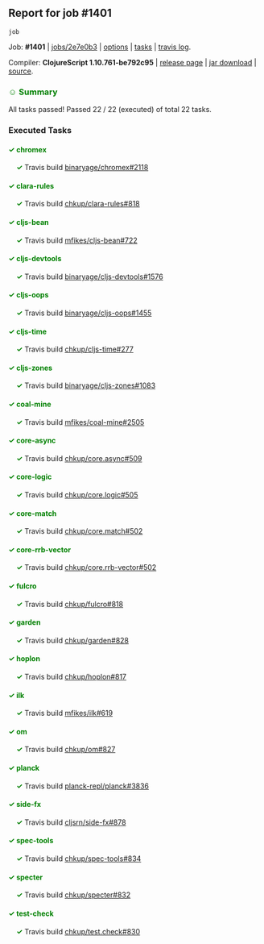 ## Report for job #1401
```
job
```


Job: **#1401** | [jobs/2e7e0b3](https://github.com/cljs-oss/canary/commit/2e7e0b3cbb00b87797a4ea7f7588b4eec33edf08) | [options](options.edn) | [tasks](tasks.edn) | [travis log](https://travis-ci.org/cljs-oss/canary/builds/685281067).

Compiler: **ClojureScript 1.10.761-be792c95** | [release page](https://github.com/cljs-oss/canary/releases/tag/r1.10.761-be792c95) | [jar download](https://github.com/cljs-oss/canary/releases/download/r1.10.761-be792c95/clojurescript-1.10.761-be792c95.jar) | [source](https://github.com/clojure/clojurescript/commit/be792c950ad56b23454e9136260ce7a49073323c).

### <b style='color:green'>☺ Summary</b>

All tasks passed! Passed 22 / 22 (executed) of total 22 tasks.

### Executed Tasks

#### <b style='color:green'>&#x2713; chromex</b>
&nbsp;&nbsp;&nbsp;&nbsp;<b style='color:green'>&#x2713;</b> Travis build [binaryage/chromex#2118](https://travis-ci.org/binaryage/chromex/builds/685281706)<br>

#### <b style='color:green'>&#x2713; clara-rules</b>
&nbsp;&nbsp;&nbsp;&nbsp;<b style='color:green'>&#x2713;</b> Travis build [chkup/clara-rules#818](https://travis-ci.org/chkup/clara-rules/builds/685281708)<br>

#### <b style='color:green'>&#x2713; cljs-bean</b>
&nbsp;&nbsp;&nbsp;&nbsp;<b style='color:green'>&#x2713;</b> Travis build [mfikes/cljs-bean#722](https://travis-ci.org/mfikes/cljs-bean/builds/685281710)<br>

#### <b style='color:green'>&#x2713; cljs-devtools</b>
&nbsp;&nbsp;&nbsp;&nbsp;<b style='color:green'>&#x2713;</b> Travis build [binaryage/cljs-devtools#1576](https://travis-ci.org/binaryage/cljs-devtools/builds/685281743)<br>

#### <b style='color:green'>&#x2713; cljs-oops</b>
&nbsp;&nbsp;&nbsp;&nbsp;<b style='color:green'>&#x2713;</b> Travis build [binaryage/cljs-oops#1455](https://travis-ci.org/binaryage/cljs-oops/builds/685281757)<br>

#### <b style='color:green'>&#x2713; cljs-time</b>
&nbsp;&nbsp;&nbsp;&nbsp;<b style='color:green'>&#x2713;</b> Travis build [chkup/cljs-time#277](https://travis-ci.org/chkup/cljs-time/builds/685281762)<br>

#### <b style='color:green'>&#x2713; cljs-zones</b>
&nbsp;&nbsp;&nbsp;&nbsp;<b style='color:green'>&#x2713;</b> Travis build [binaryage/cljs-zones#1083](https://travis-ci.org/binaryage/cljs-zones/builds/685281765)<br>

#### <b style='color:green'>&#x2713; coal-mine</b>
&nbsp;&nbsp;&nbsp;&nbsp;<b style='color:green'>&#x2713;</b> Travis build [mfikes/coal-mine#2505](https://travis-ci.org/mfikes/coal-mine/builds/685281772)<br>

#### <b style='color:green'>&#x2713; core-async</b>
&nbsp;&nbsp;&nbsp;&nbsp;<b style='color:green'>&#x2713;</b> Travis build [chkup/core.async#509](https://travis-ci.org/chkup/core.async/builds/685281786)<br>

#### <b style='color:green'>&#x2713; core-logic</b>
&nbsp;&nbsp;&nbsp;&nbsp;<b style='color:green'>&#x2713;</b> Travis build [chkup/core.logic#505](https://travis-ci.org/chkup/core.logic/builds/685281793)<br>

#### <b style='color:green'>&#x2713; core-match</b>
&nbsp;&nbsp;&nbsp;&nbsp;<b style='color:green'>&#x2713;</b> Travis build [chkup/core.match#502](https://travis-ci.org/chkup/core.match/builds/685281795)<br>

#### <b style='color:green'>&#x2713; core-rrb-vector</b>
&nbsp;&nbsp;&nbsp;&nbsp;<b style='color:green'>&#x2713;</b> Travis build [chkup/core.rrb-vector#502](https://travis-ci.org/chkup/core.rrb-vector/builds/685281803)<br>

#### <b style='color:green'>&#x2713; fulcro</b>
&nbsp;&nbsp;&nbsp;&nbsp;<b style='color:green'>&#x2713;</b> Travis build [chkup/fulcro#818](https://travis-ci.org/chkup/fulcro/builds/685281805)<br>

#### <b style='color:green'>&#x2713; garden</b>
&nbsp;&nbsp;&nbsp;&nbsp;<b style='color:green'>&#x2713;</b> Travis build [chkup/garden#828](https://travis-ci.org/chkup/garden/builds/685281884)<br>

#### <b style='color:green'>&#x2713; hoplon</b>
&nbsp;&nbsp;&nbsp;&nbsp;<b style='color:green'>&#x2713;</b> Travis build [chkup/hoplon#817](https://travis-ci.org/chkup/hoplon/builds/685281812)<br>

#### <b style='color:green'>&#x2713; ilk</b>
&nbsp;&nbsp;&nbsp;&nbsp;<b style='color:green'>&#x2713;</b> Travis build [mfikes/ilk#619](https://travis-ci.org/mfikes/ilk/builds/685281868)<br>

#### <b style='color:green'>&#x2713; om</b>
&nbsp;&nbsp;&nbsp;&nbsp;<b style='color:green'>&#x2713;</b> Travis build [chkup/om#827](https://travis-ci.org/chkup/om/builds/685281862)<br>

#### <b style='color:green'>&#x2713; planck</b>
&nbsp;&nbsp;&nbsp;&nbsp;<b style='color:green'>&#x2713;</b> Travis build [planck-repl/planck#3836](https://travis-ci.org/planck-repl/planck/builds/685281828)<br>

#### <b style='color:green'>&#x2713; side-fx</b>
&nbsp;&nbsp;&nbsp;&nbsp;<b style='color:green'>&#x2713;</b> Travis build [cljsrn/side-fx#878](https://travis-ci.org/cljsrn/side-fx/builds/685281906)<br>

#### <b style='color:green'>&#x2713; spec-tools</b>
&nbsp;&nbsp;&nbsp;&nbsp;<b style='color:green'>&#x2713;</b> Travis build [chkup/spec-tools#834](https://travis-ci.org/chkup/spec-tools/builds/685281929)<br>

#### <b style='color:green'>&#x2713; specter</b>
&nbsp;&nbsp;&nbsp;&nbsp;<b style='color:green'>&#x2713;</b> Travis build [chkup/specter#832](https://travis-ci.org/chkup/specter/builds/685281843)<br>

#### <b style='color:green'>&#x2713; test-check</b>
&nbsp;&nbsp;&nbsp;&nbsp;<b style='color:green'>&#x2713;</b> Travis build [chkup/test.check#830](https://travis-ci.org/chkup/test.check/builds/685281898)<br>
